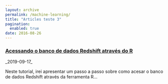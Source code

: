 ```yaml
---
layout: archive
permalink: /machine-learning/
title: "Articles teste 3"
pagination:
  enabled: true
date: 2016-08-26
---
```


<!---
entries will follow this format:
<article>
<h3><a href=""> </a></h3>
<div class="summary">
<span><i class="fa fa-calendar"></i> _date_</span>
<p> ...</p>
<a class="btn btn-outline-primary btn-sm" href="">Full Post</a>
</div>
</article>
--->

<article>
<h3><a href=2019-10-25-teste.md>Acessando o banco de dados Redshift através do R</a></h3>
<div class="summary">
<span><i class="fa fa-calendar"></i> _2019-09-17_</span>
<p> Neste tutorial, irei apresentar um passo a passo sobre como acesar o banco de dados Redshift através da ferramenta R...</p>
</div>
</article>
